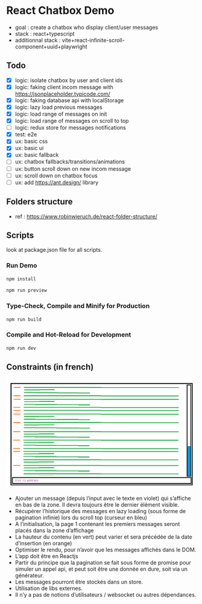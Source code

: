 # React Chatbox Demo

- goal : create a chatbox who display client/user messages
- stack : react+typescript
- additionnal stack : vite+react-infinite-scroll-component+uuid+playwright

## Todo

- [x] logic: isolate chatbox by user and client ids
- [x] logic: faking client incom message with https://jsonplaceholder.typicode.com/
- [x] logic: faking database api with localStorage
- [x] logic: lazy load previous messages
- [x] logic: load range of messages on init
- [x] logic: load range of messages on scroll to top
- [ ] logic: redux store for messages notifications
- [x] test: e2e
- [x] ux: basic css
- [x] ux: basic ui
- [x] ux: basic fallback
- [ ] ux: chatbox fallbacks/transitions/animations
- [ ] ux: button scroll down on new incom message
- [ ] ux: scroll down on chatbox focus
- [ ] ux: add https://ant.design/ library

## Folders structure

- ref : https://www.robinwieruch.de/react-folder-structure/

## Scripts

look at package.json file for all scripts.

### Run Demo

```sh
npm install
```

```sh
npm run preview
```

### Type-Check, Compile and Minify for Production

```sh
npm run build
```

### Compile and Hot-Reload for Development

```sh
npm run dev
```

## Constraints (in french)

![Screenshot](./public/screenshot.png)

- Ajouter un message (depuis l’input avec le texte en violet) qui s’affiche en bas de la zone. Il devra toujours être le dernier élément visible.
- Récupérer l’historique des messages en lazy loading (sous forme de pagination infinie) lors du scroll top (curseur en bleu)
- A l’initialisation, la page 1 contenant les premiers messages seront placés dans la zone d’affichage
- La hauteur du contenu (en vert) peut varier et sera précédée de la date d’insertion (en orange)
- Optimiser le rendu, pour n’avoir que les messages affichés dans le DOM.
- L’app doit être en Reactjs
- Partir du principe que la pagination se fait sous forme de promise pour simuler un appel api, et peut soit être une donnée en dure, soit via un générateur.
- Les messages pourront être stockés dans un store.
- Utilisation de libs externes.
- Il n’y a pas de notions d’utilisateurs / websocket ou autres dépendances.
